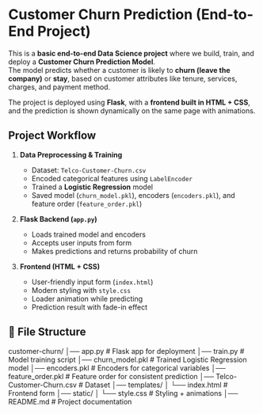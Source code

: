 # Customer Churn Prediction (End-to-End Project)

This is a **basic end-to-end Data Science project** where we build, train, and deploy a **Customer Churn Prediction Model**.  
The model predicts whether a customer is likely to **churn (leave the company)** or **stay**, based on customer attributes like tenure, services, charges, and payment method.

The project is deployed using **Flask**, with a **frontend built in HTML + CSS**, and the prediction is shown dynamically on the same page with animations.


## Project Workflow

1. **Data Preprocessing & Training**
   - Dataset: `Telco-Customer-Churn.csv`
   - Encoded categorical features using `LabelEncoder`
   - Trained a **Logistic Regression** model
   - Saved model (`churn_model.pkl`), encoders (`encoders.pkl`), and feature order (`feature_order.pkl`)

2. **Flask Backend (`app.py`)**
   - Loads trained model and encoders
   - Accepts user inputs from form
   - Makes predictions and returns probability of churn

3. **Frontend (HTML + CSS)**
   - User-friendly input form (`index.html`)
   - Modern styling with `style.css`
   - Loader animation while predicting
   - Prediction result with fade-in effect

## 📂 File Structure
customer-churn/
│── app.py # Flask app for deployment
│── train.py # Model training script
│── churn_model.pkl # Trained Logistic Regression model
│── encoders.pkl # Encoders for categorical variables
│── feature_order.pkl # Feature order for consistent prediction
│── Telco-Customer-Churn.csv # Dataset
│── templates/
│ └── index.html # Frontend form
│── static/
│ └── style.css # Styling + animations
│── README.md # Project documentation

